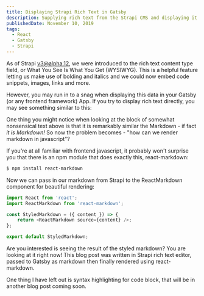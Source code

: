 ```yaml
---
title: Displaying Strapi Rich Text in Gatsby
description: Supplying rich text from the Strapi CMS and displaying it in Gatsby
publishedDate: November 10, 2019
tags:
  - React
  - Gatsby
  - Strapi
---
```


As of Strapi v3@alpha.12, we were introduced to the rich text content type field, or What You See Is What You Get (WYSIWYG). This is a helpful feature letting us make use of bolding and italics and we could now embed code snippets, images, links and more.

However, you may run in to a snag when displaying this data in your Gatsby (or any frontend framework) App. If you try to display rich text directly, you may see something similar to this:

One thing you might notice when looking at the block of somewhat nonsensical text above is that it is remarkably similar the Markdown - if fact _it is Markdown!_ So now the problem becomes - "how can we render markdown in javascript"?

If you're at all familiar with frontend javascript, it probably won't surprise you that there is an npm module that does exactly this, react-markdown:

```bash
$ npm install react-markdown
```

Now we can pass in our markdown from Strapi to the ReactMarkdown component for beautiful rendering:

```js
import React from 'react';
import ReactMarkdown from 'react-markdown';

const StyledMarkdown = ({ content }) => {
	return <ReactMarkdown source={content} />;
};

export default StyledMarkdown;
```

Are you interested is seeing the result of the styled markdown? You are looking at it right now! This blog post was written in Strapi rich text editor, passed to Gatsby as markdown then finally rendered using react-markdown.

One thing I have left out is syntax highlighting for code block, that will be in another blog post coming soon.
